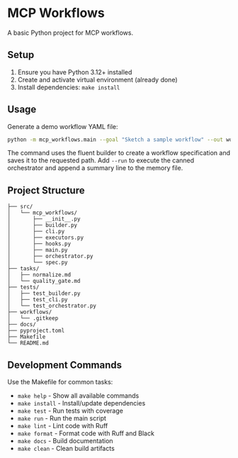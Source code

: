 # MCP Workflows

A basic Python project for MCP workflows.

## Setup

1. Ensure you have Python 3.12+ installed
2. Create and activate virtual environment (already done)
3. Install dependencies: `make install`

## Usage

Generate a demo workflow YAML file:

```bash
python -m mcp_workflows.main --goal "Sketch a sample workflow" --out workflows/demo.yaml --memory memory.md
```

The command uses the fluent builder to create a workflow specification and saves it to the
requested path. Add `--run` to execute the canned orchestrator and append a summary line to the
memory file.

## Project Structure

```
├── src/
│   └── mcp_workflows/
│       ├── __init__.py
│       ├── builder.py
│       ├── cli.py
│       ├── executors.py
│       ├── hooks.py
│       ├── main.py
│       ├── orchestrator.py
│       └── spec.py
├── tasks/
│   ├── normalize.md
│   └── quality_gate.md
├── tests/
│   ├── test_builder.py
│   ├── test_cli.py
│   └── test_orchestrator.py
├── workflows/
│   └── .gitkeep
├── docs/
├── pyproject.toml
├── Makefile
└── README.md
```

## Development Commands

Use the Makefile for common tasks:

- `make help` - Show all available commands
- `make install` - Install/update dependencies
- `make test` - Run tests with coverage
- `make run` - Run the main script
- `make lint` - Lint code with Ruff
- `make format` - Format code with Ruff and Black
- `make docs` - Build documentation
- `make clean` - Clean build artifacts